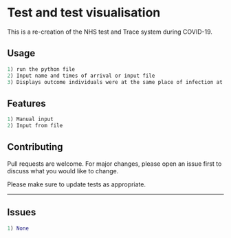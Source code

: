 # Test and test visualisation

This is a re-creation of the NHS test and Trace system during COVID-19.

## Usage

```Java
1) run the python file
2) Input name and times of arrival or input file
3) Displays outcome individuals were at the same place of infection at the same time


```
## Features

```Java
1) Manual input
2) Input from file

```

## Contributing
Pull requests are welcome. For major changes, please open an issue first to discuss what you would like to change.

Please make sure to update tests as appropriate.

----------------
## Issues
```python
1) None
```